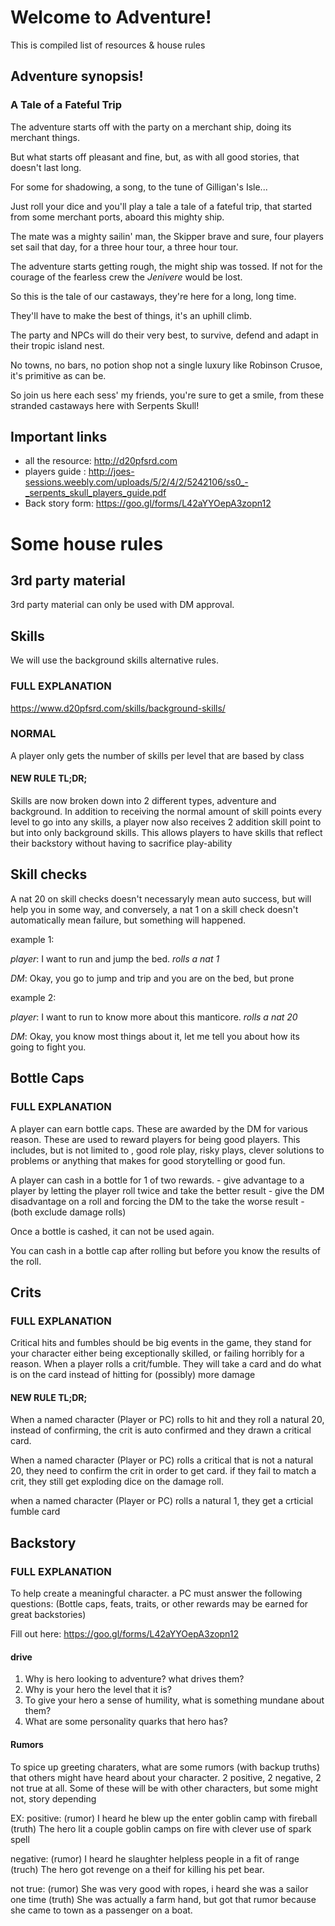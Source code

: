 # Welcome to Adventure!

This is compiled list of resources & house rules

## Adventure synopsis!

### A Tale of a Fateful Trip

The adventure starts off with the party on a merchant ship, doing its merchant things.

But what starts off pleasant and fine, but, as with all good stories, that doesn't last long.

For some for shadowing, a song, to the tune of Gilligan's Isle...

Just roll your dice and you'll play a tale
a tale of a fateful trip,
that started from some merchant ports,
aboard this mighty ship.

The mate was a mighty sailin' man,
the Skipper brave and sure,
four players set sail that day,
for a three hour tour,
a three hour tour.

The adventure starts getting rough,
the might ship was tossed.
If not for the courage of the fearless crew
the _Jenivere_ would be lost.

So this is the tale of our castaways,
they're here for a long, long time.

They'll have to make the best of things,
it's an uphill climb.

The party and NPCs
will do their very best,
to survive, defend and adapt
in their tropic island nest.

No towns, no bars, no potion shop
not a single luxury
like Robinson Crusoe,
it's primitive as can be.

So join us here each sess' my friends,
you're sure to get a smile,
from these stranded castaways
here with Serpents Skull!

## Important links

- all the resource: http://d20pfsrd.com
- players guide : http://joes-sessions.weebly.com/uploads/5/2/4/2/5242106/ss0_-_serpents_skull_players_guide.pdf
- Back story form: https://goo.gl/forms/L42aYYOepA3zopn12

# Some house rules

## 3rd party material

3rd party material can only be used with DM approval.

## Skills

We will use the background skills alternative rules.

### FULL EXPLANATION

https://www.d20pfsrd.com/skills/background-skills/

### NORMAL

A player only gets the number of skills per level that are based by class

#### NEW RULE TL;DR;

Skills are now broken down into 2 different types, adventure and background. In addition to receiving the normal amount of
skill points every level to go into any skills, a player now also receives 2 addition skill point to but into only background skills. This allows players to have skills that reflect their backstory without having to sacrifice play-ability

## Skill checks

A nat 20 on skill checks doesn't necessaryly mean auto success, but will help you in some way, and conversely, a nat 1 on a skill check doesn't automatically mean failure, but something will happened.

example 1:

_player_: I want to run and jump the bed. _rolls a nat 1_

_DM_: Okay, you go to jump and trip and you are on the bed, but prone

example 2:

_player_: I want to run to know more about this manticore. _rolls a nat 20_

_DM_: Okay, you know most things about it, let me tell you about how its going to fight you.

## Bottle Caps

### FULL EXPLANATION

A player can earn bottle caps. These are awarded by the DM for various reason. These are used to reward players for being good players. This includes, but is not limited to , good role play, risky plays, clever solutions to problems or anything that makes for good storytelling or good fun.

A player can cash in a bottle for 1 of two rewards. - give advantage to a player by letting the player roll twice and take the better result - give the DM disadvantage on a roll and forcing the DM to the take the worse result - (both exclude damage rolls)

Once a bottle is cashed, it can not be used again.

You can cash in a bottle cap after rolling but before you know the results of the roll.

## Crits

### FULL EXPLANATION

Critical hits and fumbles should be big events in the game, they stand for your character either being exceptionally skilled, or failing horribly for a reason. When a player rolls a crit/fumble. They will take a card and do what is on the card instead of hitting for (possibly) more damage

#### NEW RULE TL;DR;

When a named character (Player or PC) rolls to hit and they roll a natural 20, instead of confirming, the crit is auto confirmed and they drawn a critical card.

When a named character (Player or PC) rolls a critical that is not a natural 20, they need to confirm the crit in order to get card. if they fail to match a crit, they still get exploding dice on the damage roll.

when a named character (Player or PC) rolls a natural 1, they get a crticial fumble card

## Backstory

### FULL EXPLANATION

To help create a meaningful character. a PC must answer the following questions: (Bottle caps, feats, traits, or other rewards may be earned for great backstories)

Fill out here: https://goo.gl/forms/L42aYYOepA3zopn12

#### drive

1. Why is hero looking to adventure? what drives them?
2. Why is your hero the level that it is?
3. To give your hero a sense of humility, what is something mundane about them?
4. What are some personality quarks that hero has?

#### Rumors

To spice up greeting charaters, what are some rumors (with backup truths) that others might have heard about your character. 2 positive, 2 negative, 2 not true at all. Some of these will be with other characters, but some might not, story depending

EX:
positive:
(rumor) I heard he blew up the enter goblin camp with fireball
(truth) The hero lit a couple goblin camps on fire with clever use of spark spell

negative:
(rumor) I heard he slaughter helpless people in a fit of range
(truch) The hero got revenge on a theif for killing his pet bear.

not true:
(rumor) She was very good with ropes, i heard she was a sailor one time
(truth) She was actually a farm hand, but got that rumor because she came to town as a passenger on a boat.

```

```
